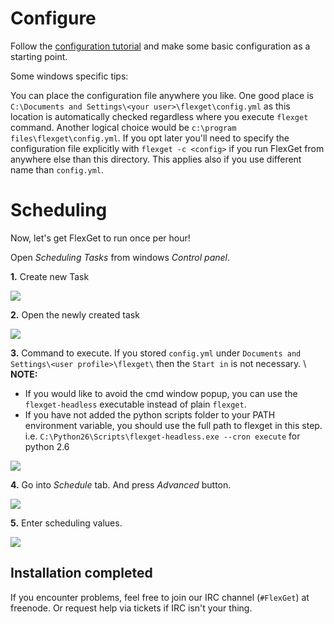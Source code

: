 # Configure
Follow the [configuration tutorial](/Configuration) and make some basic configuration as a starting point.

Some windows specific tips:

You can place the configuration file anywhere you like. One good place is `C:\Documents and Settings\<your user>\flexget\config.yml` as this location is automatically checked regardless where you execute `flexget` command. Another logical choice would be `c:\program files\flexget\config.yml`. If you opt later you'll need to specify the configuration file explicitly with `flexget -c <config>` if you run FlexGet from anywhere else than this directory. This applies also if you use different name than `config.yml`.

# Scheduling
Now, let's get FlexGet to run once per hour!

Open *Scheduling Tasks* from windows *Control panel*.

**1.** Create new Task

<img src="http://flexget.com/attachments/WikiPics/scheduling_1.png">

**2.** Open the newly created task

<img src="http://flexget.com/attachments/WikiPics/scheduling_2.png">

**3.** Command to execute. If you stored `config.yml` under `Documents and Settings\<user profile>\flexget\` then the `Start in` is not necessary. \\
**NOTE:**
- If you would like to avoid the cmd window popup, you can use the `flexget-headless` executable instead of plain `flexget`.
- If you have not added the python scripts folder to your PATH environment variable, you should use the full path to flexget in this step. i.e. `C:\Python26\Scripts\flexget-headless.exe --cron execute` for python 2.6

<img src="http://flexget.com/attachments/WikiPics/scheduling_3.png">

**4.** Go into *Schedule* tab. And press *Advanced* button.

<img src="http://flexget.com/attachments/WikiPics/scheduling_4.png">

**5.** Enter scheduling values.

<img src="http://flexget.com/attachments/WikiPics/scheduling_5.png">

## Installation completed
If you encounter problems, feel free to join our IRC channel (`#FlexGet`) at freenode. Or request help via tickets if IRC isn't your thing.